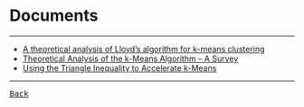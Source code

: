 # Documents

---

- [A theoretical analysis of Lloyd’s algorithm for k-means clustering](https://web.archive.org/web/20151208140946/https://gautam5.cse.iitk.ac.in/opencs/sites/default/files/final.pdf)
- [Theoretical Analysis of the k-Means Algorithm – A Survey](https://arxiv.org/pdf/1602.08254)
- [Using the Triangle Inequality to Accelerate k-Means](https://cseweb.ucsd.edu/~elkan/kmeansicml03.pdf)

---

[<kbd> Back </kbd>](./../Cluster.md)
